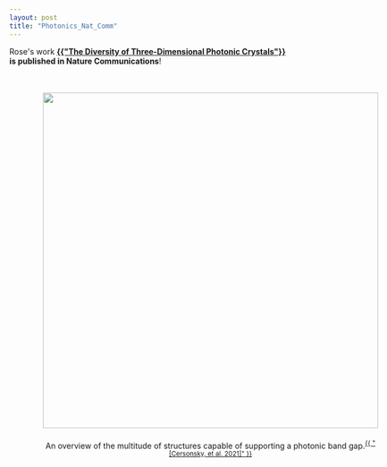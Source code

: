 ```yaml
---
layout: post
title: "Photonics_Nat_Comm"
---
```


Rose's work <b><a href="https://www.nature.com/articles/s41467-021-22809-6">{{"The Diversity of Three-Dimensional Photonic Crystals"}}</a> is published in Nature Communications</b>!

<!--more-->
<center>
<figure style="float:left;padding:10px;"  width="600px;" >
<img style="float: left;padding:10px;" src="{{ site.baseurl }}/assets/research/PhotonicsOverview.png" width="600px"><br>
<figcaption style="float:left;padding:10px;"  width="600px;" align="center"> An overview of the multitude of structures capable of supporting a photonic band gap.<sup><a href="https://www.nature.com/articles/s41467-021-22809-6">{{ "[Cersonsky, et al. 2021]" }}</a></sup></figcaption>
</figure>
</center>

